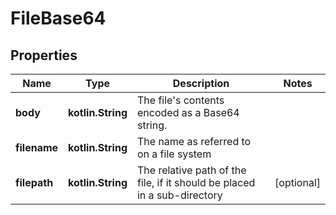 
# FileBase64

## Properties
Name | Type | Description | Notes
------------ | ------------- | ------------- | -------------
**body** | **kotlin.String** | The file&#39;s contents encoded as a Base64 string. | 
**filename** | **kotlin.String** | The name as referred to on a file system | 
**filepath** | **kotlin.String** | The relative path of the file, if it should be placed in a sub-directory |  [optional]



